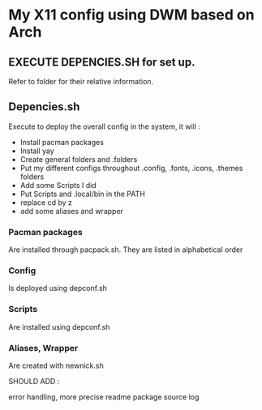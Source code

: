 # My X11 config using DWM based on Arch

## EXECUTE DEPENCIES.SH for set up.

Refer to folder for their relative information.

## Depencies.sh

Execute to deploy the overall config in the system, it will : 

- Install pacman packages
- Install yay 
- Create general folders and .folders
- Put my different configs throughout .config, .fonts, .icons, .themes folders
- Add some Scripts I did
- Put Scripts and .local/bin in the PATH
- replace cd by z
- add some aliases and wrapper

### Pacman packages 

Are installed through pacpack.sh.
They are listed in alphabetical order

### Config 

Is deployed using depconf.sh

### Scripts 

Are installed using depconf.sh

### Aliases, Wrapper 

Are created with newnick.sh

SHOULD ADD :

error handling,
more precise readme 
package source 
log
